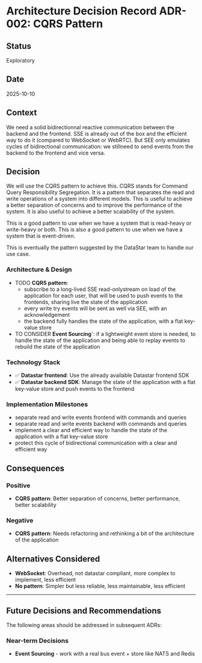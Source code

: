 # Architecture Decision Record ADR-002: CQRS Pattern

## Status
Exploratory

## Date
2025-10-10

## Context
We need a solid bidirectionnal reactive communication between the backend and the frontend.
SSE is already out of the box and the efficient way to do it (compared to WebSocket or WebRTC).
But SEE only emulates cycles of bidirectional communication: we stillneed to send events from the backend to the frontend and vice versa.

## Decision
We will use the CQRS pattern to achieve this.
CQRS stands for Command Query Responsibility Segregation.
It is a pattern that separates the read and write operations of a system into different models.
This is useful to achieve a better separation of concerns and to improve the performance of the system.
It is also useful to achieve a better scalability of the system.

This is a good pattern to use when we have a system that is read-heavy or write-heavy or both.
This is also a good pattern to use when we have a system that is event-driven.

This is eventually the pattern suggested by the DataStar team to handle our use case.

### Architecture & Design
- TODO **CQRS pattern**:
    - subscribe to a long-lived SSE read-onlystream on load of the application for each user, that will be used to push events to the frontends, sharing live the state of the application
    - every write try events will be sent as well via SEE, with an acknowledgement
    - the backend fully handles the state of the application, with a flat key-value store
- TO CONSIDER **Event Sourcing`**: if a lightweight event store is needed, to handle the state of the application and being able to replay events to rebuild the state of the application

### Technology Stack
- ✅ **Datastar frontend**: Use the already available Datastar frontend SDK
- ✅ **Datastar backend SDK**: Manage the state of the application with a flat key-value store and push events to the frontend

### Implementation Milestones
- separate read and write events frontend with commands and queries
- separate read and write events backend with commands and queries
- implement a clear and efficient way to handle the state of the application with a flat key-value store
- protect this cycle of bidirectional communication with a clear and efficient way

## Consequences

### Positive
- **CQRS pattern**: Better separation of concerns, better performance, better scalability

### Negative
- **CQRS pattern**: Needs refactoring and rethinking a bit of the architecture of the application


## Alternatives Considered
- **WebSocket**: Overhead, not datastar compliant, more complex to implement, less efficient
- **No pattern**: Simpler but less reliable, less maintainable, less efficient


-----------------------------------------------------------------------------------------------------------------------------

## Future Decisions and Recommendations
The following areas should be addressed in subsequent ADRs:

### Near-term Decisions
- **Event Sourcing** - work with a real bus event + store like NATS and Redis




